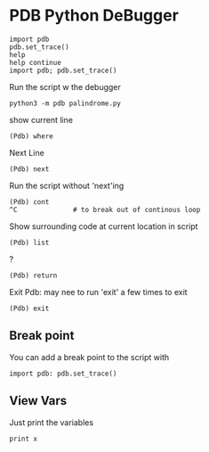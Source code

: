 # PDB Python DeBugger

    import pdb
    pdb.set_trace()
    help
    help continue
    import pdb; pdb.set_trace()

Run the script w the debugger

    python3 -m pdb palindrome.py

show current line

    (Pdb) where

Next Line

    (Pdb) next

Run the script without 'next'ing

    (Pdb) cont
    ^C              # to break out of continous loop

Show surrounding code at current location in script

    (Pdb) list

?

    (Pdb) return

Exit Pdb: may nee to run 'exit' a few times to exit

    (Pdb) exit

## Break point
You can add a break point to the script with

    import pdb: pdb.set_trace()

## View Vars
Just print the variables

    print x

